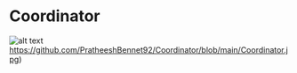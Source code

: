 # Coordinator
![alt text]()https://github.com/PratheeshBennet92/Coordinator/blob/main/Coordinator.jpg)
